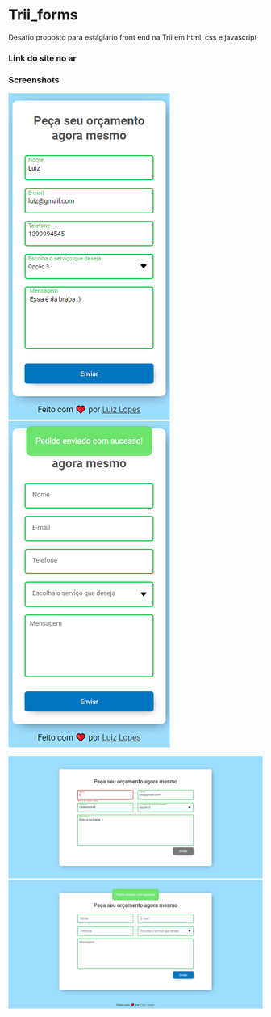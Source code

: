 # Trii_forms
 Desafio proposto para estágiario front end na Trii em html, css e javascript

### Link do site no ar
    
    
### Screenshots
![mob1](./mob1.png)
![mob2](./mob2.png)

![Desk1](./desk1.png)
![Desk1](./desk2.png)

